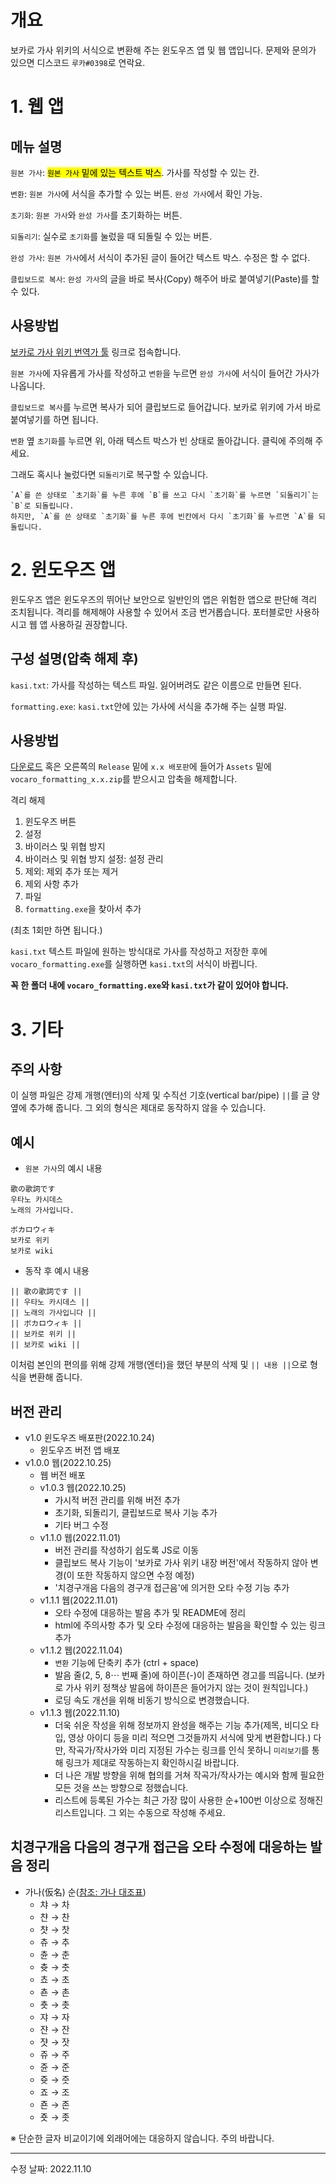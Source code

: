 # 개요

보카로 가사 위키의 서식으로 변환해 주는 윈도우즈 앱 및 웹 앱입니다.
문제와 문의가 있으면 디스코드 `루카#0398`로 연락요.

# 1. 웹 앱

## 메뉴 설명

`원본 가사`: <mark>`원본 가사` 밑에 있는 텍스트 박스</mark>. 가사를 작성할 수 있는 칸.

`변환`: `원본 가사`에 서식을 추가할 수 있는 버튼. `완성 가사`에서 확인 가능.

`초기화`: `원본 가사`와 `완성 가사`를 초기화하는 버튼.

`되돌리기`: 실수로 `초기화`를 눌렀을 때 되돌릴 수 있는 버튼.

`완성 가사`: `원본 가사`에서 서식이 추가된 글이 들어간 텍스트 박스. 수정은 할 수 없다.

`클립보드로 복사`: `완성 가사`의 글을 바로 복사(Copy) 해주어 바로 붙여넣기(Paste)를 할 수 있다.

## 사용방법

[보카로 가사 위키 번역가 툴](https://qlife1146.github.io/vocaro_wiki_formatter/) 링크로 접속합니다.

`원본 가사`에 자유롭게 가사를 작성하고 `변환`을 누르면 `완성 가사`에 서식이 들어간 가사가 나옵니다.

`클립보드로 복사`를 누르면 복사가 되어 클립보드로 들어갑니다. 보카로 위키에 가서 바로 붙여넣기를 하면 됩니다.

`변환` 옆 `초기화`를 누르면 위, 아래 텍스트 박스가 빈 상태로 돌아갑니다. 클릭에 주의해 주세요.

그래도 혹시나 눌렀다면 `되돌리기`로 복구할 수 있습니다.

```
`A`를 쓴 상태로 `초기화`를 누른 후에 `B`를 쓰고 다시 `초기화`를 누르면 `되돌리기`는 `B`로 되돌립니다.
하지만, `A`를 쓴 상태로 `초기화`를 누른 후에 빈칸에서 다시 `초기화`를 누르면 `A`를 되돌립니다.
```

# 2. 윈도우즈 앱

윈도우즈 앱은 윈도우즈의 뛰어난 보안으로 일반인의 앱은 위험한 앱으로 판단해 격리 조치됩니다. 격리를 해제해야 사용할 수 있어서 조금 번거롭습니다. 포터블로만 사용하시고 웹 앱 사용하길 권장합니다.

## 구성 설명(압축 해제 후)

`kasi.txt`: 가사를 작성하는 텍스트 파일. 잃어버려도 같은 이름으로 만들면 된다.

`formatting.exe`: `kasi.txt`안에 있는 가사에 서식을 추가해 주는 실행 파일.

## 사용방법

[다운로드](https://github.com/qlife1146/vocaro_wiki_formatter/releases/tag/v1.0,) 혹은 오른쪽의 `Release` 밑에 `x.x 배포판`에 들어가 `Assets` 밑에 `vocaro_formatting_x.x.zip`를 받으시고 압축을 해제합니다.

격리 해제
1. 윈도우즈 버튼
2. 설정
3. 바이러스 및 위협 방지
4. 바이러스 및 위협 방지 설정: 설정 관리
5. 제외: 제외 추가 또는 제거
6. 제외 사항 추가
7. 파일
8. `formatting.exe`을 찾아서 추가

(최초 1회만 하면 됩니다.)

`kasi.txt` 텍스트 파일에 원하는 방식대로 가사를 작성하고 저장한 후에 `vocaro_formatting.exe`를 실행하면 `kasi.txt`의 서식이 바뀝니다.

**꼭 한 폴더 내에 `vocaro_formatting.exe`와 `kasi.txt`가 같이 있어야 합니다.**

# 3. 기타

## 주의 사항

이 실행 파일은 강제 개행(엔터)의 삭제 및 수직선 기호(vertical bar/pipe) `||`를 글 양옆에 추가해 줍니다.
그 외의 형식은 제대로 동작하지 않을 수 있습니다.

## 예시

-   `원본 가사`의 예시 내용

```
歌の歌詞です
우타노 카시데스
노래의 가사입니다.

ボカロウィキ
보카로 위키
보카로 wiki
```

-   동작 후 예시 내용

```
|| 歌の歌詞です ||
|| 우타노 카시데스 ||
|| 노래의 가사입니다 ||
|| ボカロウィキ ||
|| 보카로 위키 ||
|| 보카로 wiki ||
```

이처럼 본인의 편의를 위해 강제 개행(엔터)을 했던 부분의 삭제 및 `|| 내용 ||`으로 형식을 변환해 줍니다.

## 버전 관리

- v1.0 윈도우즈 배포판(2022.10.24)
  - 윈도우즈 버전 앱 배포
- v1.0.0 웹(2022.10.25)
  - 웹 버전 배포
  - v1.0.3 웹(2022.10.25)
    - 가시적 버전 관리를 위해 버전 추가
    - 초기화, 되돌리기, 클립보드로 복사 기능 추가
    - 기타 버그 수정
  - v1.1.0 웹(2022.11.01)
    - 버전 관리를 작성하기 쉽도록 JS로 이동
    - 클립보드 복사 기능이 '보카로 가사 위키 내장 버전'에서 작동하지 않아 변경(이 또한 작동하지 않으면 수정 예정)
    - '치경구개음 다음의 경구개 접근음'에 의거한 오타 수정 기능 추가
  - v1.1.1 웹(2022.11.01)
    - 오타 수정에 대응하는 발음 추가 및 README에 정리
    - html에 주의사항 추가 및 오타 수정에 대응하는 발음을 확인할 수 있는 링크 추가
  - v1.1.2 웹(2022.11.04)
    - `변환` 기능에 단축키 추가 (ctrl + space)
    - 발음 줄(2, 5, 8⋯ 번째 줄)에 하이픈(-)이 존재하면 경고를 띄웁니다. (보카로 가사 위키 정책상 발음에 하이픈은 들어가지 않는 것이 원칙입니다.)
    - 로딩 속도 개선을 위해 비동기 방식으로 변경했습니다.
  - v1.1.3 웹(2022.11.10)
    - 더욱 쉬운 작성을 위해 정보까지 완성을 해주는 기능 추가(제목, 비디오 타입, 영상 아이디 등을 미리 적으면 그것들까지 서식에 맞게 변환합니다.)   다만, 작곡가/작사가와 미리 지정된 가수는 링크를 인식 못하니 `미리보기`를 통해 링크가 제대로 작동하는지 확인하시길 바랍니다.
    - 더 나은 개발 방향을 위해 협의를 거쳐 작곡가/작사가는 예시와 함께 필요한 모든 것을 쓰는 방향으로 정했습니다.
    - 리스트에 등록된 가수는 최근 가장 많이 사용한 순+100번 이상으로 정해진 리스트입니다. 그 외는 수동으로 작성해 주세요.

## 치경구개음 다음의 경구개 접근음 오타 수정에 대응하는 발음 정리
- 가나(仮名) 순([참조: 가나 대조표](http://vocaro.wikidot.com/guide:how-to-notate-ja-to-ko,))
  - 챠 → 차
  - 챤 → 찬
  - 챳 → 찻
  - 츄 → 추
  - 츈 → 춘
  - 츗 → 춧
  - 쵸 → 초
  - 쵼 → 촌
  - 춋 → 촛
  - 쟈 → 자
  - 쟌 → 잔
  - 쟛 → 잣
  - 쥬 → 주
  - 쥰 → 준
  - 쥿 → 줏
  - 죠 → 조
  - 죤 → 존
  - 죳 → 좃

※ 단순한 글자 비교이기에 외래어에는 대응하지 않습니다. 주의 바랍니다.

***
수정 날짜: 2022.11.10
